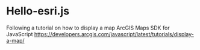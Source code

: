# Hello-esri.js
Following a tutorial on how to display a map ArcGIS Maps SDK for JavaScript https://developers.arcgis.com/javascript/latest/tutorials/display-a-map/ 
